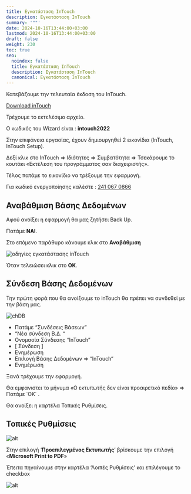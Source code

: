 ```yaml
---
title: Εγκατάσταση InTouch
description: Εγκατάσταση InTouch
summary: '""'
date: 2024-10-16T13:44:00+03:00
lastmod: 2024-10-16T13:44:00+03:00
draft: false
weight: 230
toc: true
seo:
  noindex: false
  title: Εγκατάσταση InTouch
  description: Εγκατάσταση InTouch
  canonical: Εγκατάσταση InTouch
---
```

Κατεβάζουμε την τελευταία έκδοση του InTouch.

[Download inTouch](https://update.intouch.gr/versions/Intouch%20Setup%206.99.759%20-%202024.07.18.14.30.exe)

Τρέχουμε το εκτελέσιμο αρχείο. 

Ο κωδικός του Wizard είναι :  **intouch2022**

Στην επιφάνεια εργασίας, έχουν δημιουργηθεί 2 εικονίδια (InTouch, InTouch Setup).

Δεξί κλικ στο InTouch => Ιδιότητες => Συμβατότητα => Τσεκάρουμε το κουτάκι «Εκτέλεση του προγράμματος σαν διαχειριστής».

Τέλος πατάμε το εικονίδιο να τρέξουμε την εφαρμογή.

Για κωδικό ενεργοποίησης καλέστε : [241 067 0866](tel:+302410670866)

## Αναβάθμιση Βάσης Δεδομένων

Αφού ανοίξει η εφαρμογή θα μας ζητήσει Back Up.

Πατάμε **ΝΑΙ**.

Στο επόμενο παράθυρο κάνουμε κλικ στο **Αναβάθμιση**

![οδηγίες εγκατάστασης inTouch](/images/002.jpg "οδηγίες εγκατάστασης inTouch")

Όταν τελειώσει κλικ στο **ΟΚ**.

## Σύνδεση Βάσης Δεδομένων

Την πρώτη φορά που θα ανοίξουμε το inTouch θα πρέπει να συνδεθεί με την βάση μας.

![chDB](/images/101.jpg "chDb")

* Πατάμε “Συνδέσεις Βάσεων”
* “Νέα σύνδεση Β.Δ. “
* Ονομασία Σύνδεσης “InTouch”
* \[ Σύνδεση ] 
* Ενημέρωση
* Επιλογή Βάσης Δεδομένων   => “InTouch“
* Ενημέρωση

Ξανά τρέχουμε την εφαρμογή.

Θα εμφανιστει το μήνυμα «Ο εκτυπωτής δεν είναι προαιρετικό πεδίο» => Πατάμε ΄ΟΚ΄ .

Θα ανοίξει η καρτέλα Τοπικές Ρυθμίσεις.

## Τοπικές Ρυθμίσεις

![alt](/images/004.jpg "alt")

Στην επιλογή ‘**Προεπιλεγμένος Εκτυπωτής**’ βρίσκουμε την επιλογή «**Microsoft Print to PDF**»

Έπειτα πηγαίνουμε στην καρτέλα ‘Λοιπές Ρυθμίσεις’  και επιλέγουμε το checkbox 

![alt](/images/005.jpg "alt")
